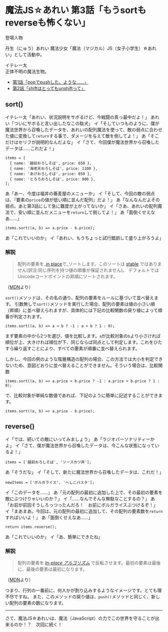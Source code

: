 # 魔法JS☆あれい 第3話「もうsortもreverseも怖くない」

登場人物

丹生（にゅう）あれい
魔法少女「魔法（マジカル）JS（女子小学生）☆あれい」として活動中。

イテレー太  
正体不明の魔法生物。

* [第1話「popでpushした、ような……」](https://qiita.com/8amjp/items/e44e707ccc8c95b4a40d)
* [第2話「shiftはとってもunshiftって」](https://qiita.com/8amjp/items/3fc1b2defd28ba1c2df3)

## sort()

イテレー太「あれい、状況説明をサボるけど、今戦闘の真っ最中だよ！」
あれい「ついにサボると言い出したなこの駄犬」
イ「そしていつものように、僕が魔法世界から召喚したデータを、あれいの配列魔法を使って、敵の弱点に合わせた値に変換して`return`する事で、ダメージを与えて敵を倒してよ！」
あ「そこだけはセリフが説明的なんだよな」
イ「さて、今回僕が魔法世界から召喚したデータは……これだよ！」

```
items = [
  { name: '越前おろしそば', price: 650 },
  { name: '海老天おろしそば', price: 1100 },
  { name: 'あげおろしそば', price: 850 },
  { name: 'とろろおろしそば', price: 800 },
];
```

あ「あー、今度は福井の蕎麦屋のメニューか」
イ「そして、今回の敵の弱点は、『要素の`price`の値が低い順に並んだ配列』だよ！」
あ「なんなんだよその弱点。あと第3話にして急に難度が上がってないか」
イ「さあ、あれいの配列魔法で、安い順に並んだメニューを`return`して倒してよ！」
あ「面倒くせえなあ……」

```
items.sort((a, b) => a.price - b.price); 
```

あ「これでいいのか」
イ「あれい、もうちょっと試行錯誤して盛り上がろうよ」

### 解説

> 配列の要素を_[in place](https://ja.wikipedia.org/wiki/In-place%E3%82%A2%E3%83%AB%E3%82%B4%E3%83%AA%E3%82%BA%E3%83%A0)で_ソートします。このソートは [stable](https://en.wikipedia.org/wiki/Sorting_algorithm#Stability) ではありません(訳注:同じ序列を持つ値の順番が保証されません)。 デフォルトではUnicodeコードポイントの昇順にソートされます。

（[MDN](https://developer.mozilla.org/ja/docs/Web/JavaScript/Reference/Global_Objects/Array/sort)より）

`sort()`メソッドは、その名の通り、配列の要素をルールに基づいて並べ替えます。
引数無しで`sort()`メソッドを実行した場合、配列の要素は値の小さい順（昇順）に並べ替えられますが、具体的には下記の比較関数の戻り値によって順番が判定されます。

```
items.sort((a, b) => a < b ? -1 : a > b ? 1 : 0); 
```

まず要素の中から2つを選び、値を比較します。`a`が比較対象の`b`より小さければ順位が上、大きければ順位が下、同じならば同点として判定します。これをひたすら繰り返すことにより、すべての要素が順番に並べ替えられます。

しかし、今回の例のような階層構造の配列の場合、この方法では大小を判定できないため、意図どおりに並べ替えることができません。そういう場合は、比較関数

```
items.sort((a, b) => a.price < b.price ? -1 : a.price > b.price ? 1 : 0); 
```

で、比較対象が単純な数値であれば、下記のように簡単に記述することができます。

```
items.sort((a, b) => a.price - b.price); 
```



## reverse()

イ「では、続いての敵にいってみましょう」
あ「ラジオパーソナリティーかよ」
イ「さて、僕が魔法世界から召喚したデータは、今こんな状態になっているよ！」

```
items = ['越前おろしそば', 'ソースカツ丼'];
```

あ「そうだな」
イ「そして、新たに魔法世界から召喚したデータは、これだ！」

```
newItems = ['ボルガライス', 'へしこパスタ'];
```

イ「このデータを……」
あ「元の配列の最初に追加した上で、その最初の要素を敵にぶつけりゃいいのか？」
イ「……なんでそんな無駄なことするの？」
あ「お前が前回そうしろっつったんだろ！　お前にボルガライスぶつけるぞ！」
イ「まあまあ。今回は、元の配列の最初に追加して、その配列の要素数を`return`すればいいよ！」
あ「面倒くせえなあ……」

```
return items.reverse();
```

あ「これでいいのか」
イ「あ、簡単にできたね」

### 解説

> 配列の要素を _[In-place アルゴリズム](https://ja.wikipedia.org/wiki/In-place%E3%82%A2%E3%83%AB%E3%82%B4%E3%83%AA%E3%82%BA%E3%83%A0)_ で反転させます。最初の要素は最後に、最後の要素は最初になります。

（[MDN](https://developer.mozilla.org/ja/docs/Web/JavaScript/Reference/Global_Objects/Array/reverse)より）

つまり、行列の一番前に、何人かが割り込みするようなイメージです。とても理不尽ですね。
また、このメソッドの戻り値は、`push()`メソッドと同じく、新しい配列の要素の数になります。

----
さて、魔法JS☆あれいは、魔法（JavaScript）の力でこの世界を守ることが出来るのか！？　次回に続く！
<!--stackedit_data:
eyJoaXN0b3J5IjpbMTc3MjE5NDA1NywtMTk5OTYxNDgzLC04Nz
QxMTQxNDcsMTY0MjUyNTI4MiwtMzYzODYwNDEsLTIxMDYxMTQ2
MDgsNTI0NjEwNjcxLC0xMzg3MDU2MTUzXX0=
-->